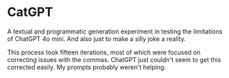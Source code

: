 # CatGPT
A textual and programmatic generation experiment in testing the limitations of ChatGPT 4o mini. And also just to make a silly joke a reality.

This process took fifteen iterations, most of which were focused on correcting issues with the commas. ChatGPT just couldn't seem to get this corrected easily. My prompts probably weren't helping.
